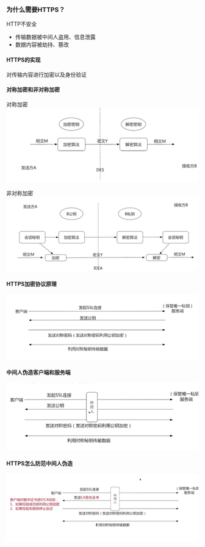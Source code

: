 ### 为什么需要HTTPS？
HTTP不安全
- 传输数据被中间人盗用、信息泄露
- 数据内容被劫持、篡改

#### HTTPS的实现
对传输内容进行加密以及身份验证

#### 对称加密和非对称加密
对称加密
![](/assets/symmetric-encryption.png)

非对称加密
![](/assets/asymmetric-encryption.png)

#### HTTPS加密协议原理
![](/assets/https-encryption.png)

#### 中间人伪造客户端和服务端
![](/assets/client-forgery.png)

#### HTTPS怎么防范中间人伪造
![](/assets/keep-watch-client-forgery.png)